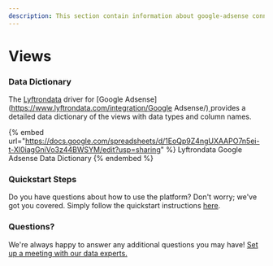 ```yaml
---
description: This section contain information about google-adsense connector views information
---
```


# Views

### Data Dictionary

The [Lyftrondata](https://www.lyftrondata.com/) driver for [Google Adsense](https://www.lyftrondata.com/integration/Google Adsense/)[ ](https://www.lyftrondata.com/integration/google-adsense/)provides a detailed data dictionary of the views with data types and column names.

{% embed url="https://docs.google.com/spreadsheets/d/1EoQp9Z4ngUXAAPO7n5ei-t-Xl0iagGniVo3z44BWSYM/edit?usp=sharing" %}
Lyftrondata Google Adsense Data Dictionary
{% endembed %}

### Quickstart Steps

Do you have questions about how to use the platform? Don't worry; we've got you covered. Simply follow the quickstart instructions [here](../../../../quickstart-steps.md).

### Questions? <a href="#questions" id="questions"></a>

We're always happy to answer any additional questions you may have! [Set up a meeting with our data experts.](https://www.lyftrondata.com/book-a-meeting/)


